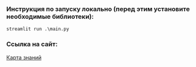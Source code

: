 ### Инструкция по запуску локально (перед этим установите необходимые библиотеки):

```
streamlit run .\main.py
```

### Ссылка на сайт:

[Карта знаний](https://mipthackaton-mindmap1.streamlit.app/)